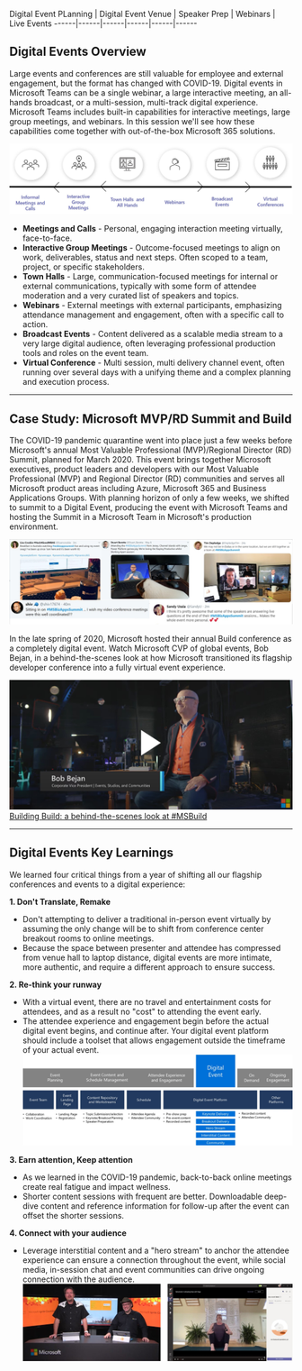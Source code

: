 Digital Event PLanning | Digital Event Venue | Speaker Prep | Webinars | Live Events
------|------|------|------|------|------


## Digital Events Overview
Large events and conferences are still valuable for employee and external engagement, but the format has changed with COVID-19. Digital events in Microsoft Teams can be a single webinar, a large interactive meeting, an all-hands broadcast, or a multi-session, multi-track digital experience.  Microsoft Teams includes built-in capabilities for interactive meetings, large group meetings, and webinars. In this session we'll see how these capabilities come together with out-of-the-box Microsoft 365 solutions. 

![A continuum of types of digital events](https://github.com/NickStillings/digitalevents/blob/main/Wiki%20Images/wiki.digitalevents.2.continuum.jpg)

- **Meetings and Calls** - Personal, engaging interaction meeting virtually, face-to-face.
- **Interactive Group Meetings** - Outcome-focused meetings to align on work, deliverables, status and next steps. Often scoped to a team, project, or specific stakeholders.
- **Town Halls** - Large, communication-focused meetings for internal or external communications, typically with some form of attendee moderation and a very curated list of speakers and topics.
- **Webinars** - External meetings with external participants, emphasizing attendance management and engagement, often with a specific call to action.
- **Broadcast Events** - Content delivered as a scalable media stream to a very large digital audience, often leveraging professional production tools and roles on the event team.
- **Virtual Conference** - Multi session, multi delivery channel event, often running over several days with a unifying theme and a complex planning and execution process.



***


## Case Study: Microsoft MVP/RD Summit and Build

The COVID-19 pandemic quarantine went into place just a few weeks before Microsoft&#39;s annual Most Valuable Professional (MVP)/Regional Director (RD) Summit, planned for March 2020. This event brings together Microsoft executives, product leaders and developers with our Most Valuable Professional (MVP) and Regional Director (RD) communities and serves all Microsoft product areas including Azure, Microsoft 365 and Business Applications Groups. With planning horizon of only a few weeks, we shifted to summit to a Digital Event, producing the event with Microsoft Teams and hosting the Summit in a Microsoft Team in Microsoft&#39;s production environment.

![Quotes from the Microsoft MVP Summit](https://github.com/NickStillings/digitalevents/blob/main/Wiki%20Images/wiki.digitalevents.1.mvp.jpg)

In the late spring of 2020, Microsoft hosted their annual Build conference as a completely digital event. Watch Microsoft CVP of global events, Bob Bejan, in a behind-the-scenes look at how Microsoft transitioned its flagship developer conference into a fully virtual event experience.

[![IMAGE ALT TEXT](https://github.com/NickStillings/digitalevents/blob/main/Wiki%20Images/wiki.digitalevents.4.build.jpg)](https://youtu.be/lSTzqk8strk "Video Title")
[Building Build: a behind-the-scenes look at #MSBuild](https://youtu.be/Vsi8ubQeXNIk)


***


## Digital Events Key Learnings

We learned four critical things from a year of shifting all our flagship conferences and events to a digital experience:

**1. Don&#39;t Translate, Remake**
- Don&#39;t attempting to deliver a traditional in-person event virtually by assuming the only change will be to shift from conference center breakout rooms to online meetings.
- Because the space between presenter and attendee has compressed from venue hall to laptop distance, digital events are more intimate, more authentic, and require a different approach to ensure success.

**2. Re-think your runway**
- With a virtual event, there are no travel and entertainment costs for attendees, and as a result no &quot;cost&quot; to attending the event early. 
- The attendee experience and engagement begin before the actual digital event begins, and continue after. Your digital event platform should include a toolset that allows engagement outside the timeframe of your actual event.
![Diagram of a digital event planning cycle](https://github.com/NickStillings/digitalevents/blob/main/Wiki%20Images/wiki.digitalevents.5.runway.jpg)

**3. Earn attention, Keep attention**
- As we learned in the COVID-19 pandemic, back-to-back online meetings create real fatigue and impact wellness. 
- Shorter content sessions with frequent are better. Downloadable deep-dive content and reference information for follow-up after the event can offset the shorter sessions.

**4. Connect with your audience**
- Leverage interstitial content and a &quot;hero stream&quot; to anchor the attendee experience can ensure a connection throughout the event, while social media, in-session chat and event communities can drive ongoing connection with the audience.
![Examples of Hero Stream and Interstitial Content](https://github.com/NickStillings/digitalevents/blob/main/Wiki%20Images/wiki.digitalevents.3.hero.jpg)
